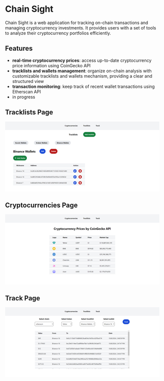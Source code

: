 # Chain Sight

Chain Sight is a web application for tracking on-chain transactions and managing cryptocurrency investments. It provides users with a set of tools to analyze their cryptocurrency portfolios efficiently.

## Features

-   **real-time cryptocurrency prices**: access up-to-date cryptocurrency price information using CoinGecko API
-   **tracklists and wallets management**: organize on-chain analysis with customizable tracklists and wallets mechanism, providing a clear and structured view
-   **transaction monitoring**: keep track of recent wallet transactions using Etherscan API
-   in progress

## Tracklists Page

![alt text](images/image_1.png)

## Cryptocurrencies Page

![alt text](images/image_2.png)

## Track Page

![alt text](images/image_3.png)
